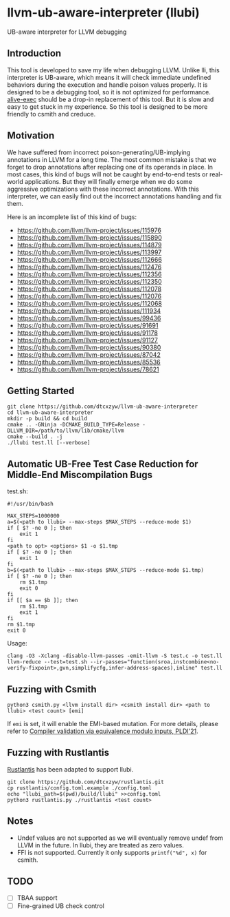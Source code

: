 # llvm-ub-aware-interpreter (llubi)
UB-aware interpreter for LLVM debugging

## Introduction

This tool is developed to save my life when debugging LLVM. Unlike lli, this interpreter is UB-aware, which means it will check immediate undefined behaviors during the execution and handle poison values properly. It is designed to be a debugging tool, so it is not optimized for performance. [alive-exec](https://github.com/AliveToolkit/alive2) should be a drop-in replacement of this tool. But it is slow and easy to get stuck in my experience. So this tool is designed to be more friendly to csmith and creduce.

## Motivation

We have suffered from incorrect poison-generating/UB-implying annotations in LLVM for a long time. The most common mistake is that we forget to drop annotations after replacing one of its operands in place. In most cases, this kind of bugs will not be caught by end-to-end tests or real-world applications. But they will finally emerge when we do some aggressive optimizations with these incorrect annotations. With this interpreter, we can easily find out the incorrect annotations handling and fix them.

Here is an incomplete list of this kind of bugs:
+ https://github.com/llvm/llvm-project/issues/115976
+ https://github.com/llvm/llvm-project/issues/115890
+ https://github.com/llvm/llvm-project/issues/114879
+ https://github.com/llvm/llvm-project/issues/113997
+ https://github.com/llvm/llvm-project/issues/112666
+ https://github.com/llvm/llvm-project/issues/112476
+ https://github.com/llvm/llvm-project/issues/112356
+ https://github.com/llvm/llvm-project/issues/112350
+ https://github.com/llvm/llvm-project/issues/112078
+ https://github.com/llvm/llvm-project/issues/112076
+ https://github.com/llvm/llvm-project/issues/112068
+ https://github.com/llvm/llvm-project/issues/111934
+ https://github.com/llvm/llvm-project/issues/99436
+ https://github.com/llvm/llvm-project/issues/91691
+ https://github.com/llvm/llvm-project/issues/91178
+ https://github.com/llvm/llvm-project/issues/91127
+ https://github.com/llvm/llvm-project/issues/90380
+ https://github.com/llvm/llvm-project/issues/87042
+ https://github.com/llvm/llvm-project/issues/85536
+ https://github.com/llvm/llvm-project/issues/78621

## Getting Started

```
git clone https://github.com/dtcxzyw/llvm-ub-aware-interpreter
cd llvm-ub-aware-interpreter
mkdir -p build && cd build
cmake .. -GNinja -DCMAKE_BUILD_TYPE=Release -DLLVM_DIR=/path/to/llvm/lib/cmake/llvm
cmake --build . -j
./llubi test.ll [--verbose]
```

## Automatic UB-Free Test Case Reduction for Middle-End Miscompilation Bugs

test.sh:
```
#!/usr/bin/bash

MAX_STEPS=1000000
a=$(<path to llubi> --max-steps $MAX_STEPS --reduce-mode $1)
if [ $? -ne 0 ]; then
    exit 1
fi
<path to opt> <options> $1 -o $1.tmp
if [ $? -ne 0 ]; then
    exit 1
fi
b=$(<path to llubi> --max-steps $MAX_STEPS --reduce-mode $1.tmp)
if [ $? -ne 0 ]; then
    rm $1.tmp
    exit 0
fi
if [[ $a == $b ]]; then
    rm $1.tmp
    exit 1
fi
rm $1.tmp
exit 0
```

Usage:
```
clang -O3 -Xclang -disable-llvm-passes -emit-llvm -S test.c -o test.ll
llvm-reduce --test=test.sh --ir-passes="function(sroa,instcombine<no-verify-fixpoint>,gvn,simplifycfg,infer-address-spaces),inline" test.ll
```

## Fuzzing with Csmith
```
python3 csmith.py <llvm install dir> <csmith install dir> <path to llubi> <test count> [emi]
```
If `emi` is set, it will enable the EMI-based mutation. For more details, please refer to [Compiler validation via equivalence modulo inputs, PLDI'21](https://dl.acm.org/doi/10.1145/2594291.2594334).

## Fuzzing with Rustlantis
[Rustlantis](https://github.com/dtcxzyw/rustlantis) has been adapted to support llubi.

```
git clone https://github.com/dtcxzyw/rustlantis.git
cp rustlantis/config.toml.example ./config.toml
echo "llubi_path=$(pwd)/build/llubi" >>config.toml
python3 rustlantis.py ./rustlantis <test count>
```

## Notes
+ Undef values are not supported as we will eventually remove undef from LLVM in the future. In llubi, they are treated as zero values.
+ FFI is not supported. Currently it only supports ```printf("%d", x)``` for csmith.

## TODO
- [ ] TBAA support
- [ ] Fine-grained UB check control
